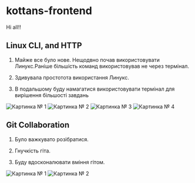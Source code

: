 # kottans-frontend
 Hi all!!

 ## Linux CLI, and HTTP

 1. Майже все було нове. Нещодвно почав використовувати Линукс.Раніше більшість команд використовував не через термінал.

2. Здивувала простотота використання Линукс.

3. В подальшому буду намагатися використовувати термінал для вирішення більшості завдань

<image src="/task_linux_cli/1.png" alt="Картинка № 1">
<image src="/task_linux_cli/2.png" alt="Картинка № 2">
<image src="/task_linux_cli/3.png" alt="Картинка № 3">
<image src="/task_linux_cli/4.png" alt="Картинка № 4">

## Git Collaboration

1. Було важкувато розібратися.

2. Гнучкість гіта.

3. Буду вдосконалювати вміння гітом.

<image src="/task_git_collaboration/1.jpeg" alt="Картинка № 1">
<image src="/task_git_collaboration/2.jpeg" alt="Картинка № 2">